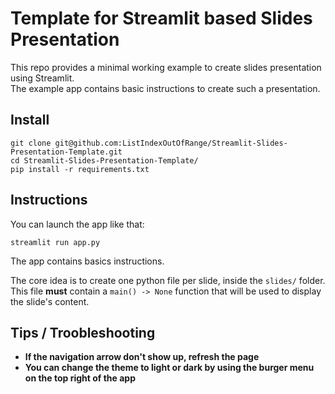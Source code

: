 # Template for Streamlit based Slides Presentation


This repo provides a minimal working example to create slides presentation using Streamlit.     
The example app contains basic instructions to create such a presentation.

## Install

```
git clone git@github.com:ListIndexOutOfRange/Streamlit-Slides-Presentation-Template.git
cd Streamlit-Slides-Presentation-Template/
pip install -r requirements.txt
```

## Instructions

You can launch the app like that:

```
streamlit run app.py
```

The app contains basics instructions.


The core idea is to create one python file per slide, inside the `slides/` folder.
This file **must** contain a `main() -> None` function that will be used to display the slide's content.


## Tips / Troobleshooting

- **If the navigation arrow don't show up, refresh the page**
- **You can change the theme to light or dark by using the burger menu on the top right of the app**



